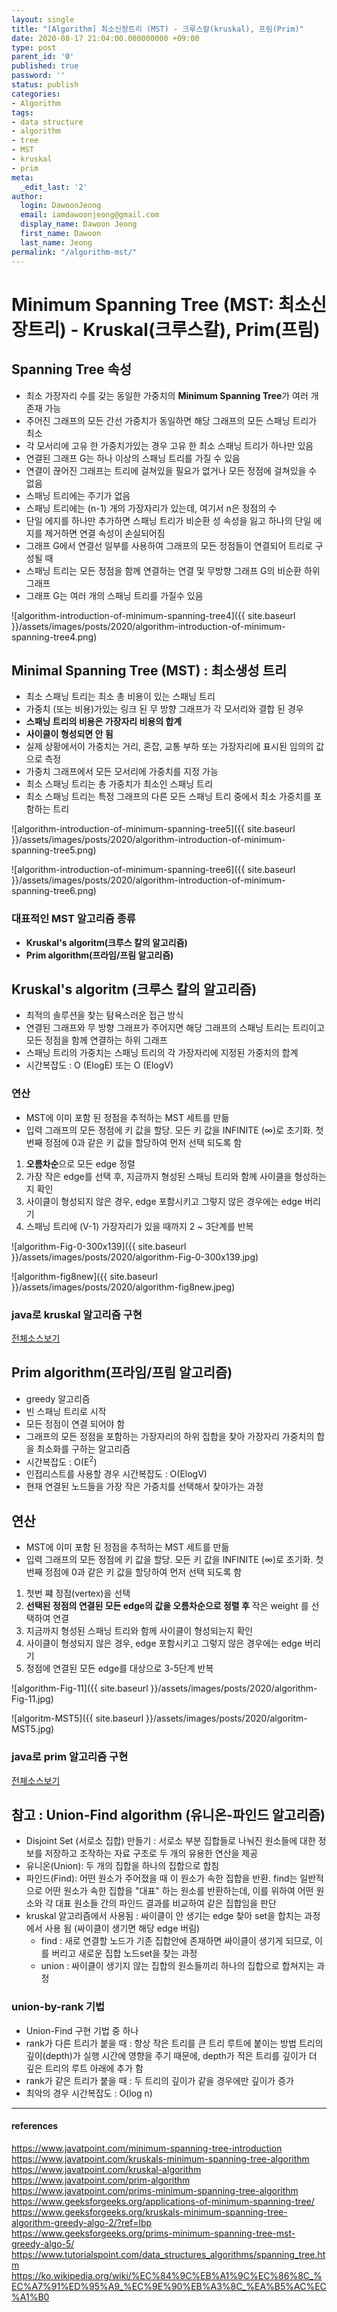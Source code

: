 ```yaml
---
layout: single
title: "[Algorithm] 최소신장트리 (MST) - 크루스칼(kruskal), 프림(Prim)"
date: 2020-08-17 21:04:00.000000000 +09:00
type: post
parent_id: '0'
published: true
password: ''
status: publish
categories:
- Algorithm
tags:
- data structure
- algorithm
- tree
- MST
- kruskal
- prim
meta:
  _edit_last: '2'
author:
  login: DawoonJeong
  email: iamdawoonjeong@gmail.com
  display_name: Dawoon Jeong
  first_name: Dawoon
  last_name: Jeong
permalink: "/algorithm-mst/"
---
```

# Minimum Spanning Tree (MST: 최소신장트리) - Kruskal(크루스칼), Prim(프림)

## Spanning Tree 속성
- 최소 가장자리 수를 갖는 동일한 가중치의 **Minimum Spanning Tree**가 여러 개 존재 가능
- 주어진 그래프의 모든 간선 가중치가 동일하면 해당 그래프의 모든 스패닝 트리가 최소
- 각 모서리에 고유 한 가중치가있는 경우 고유 한 최소 스패닝 트리가 하나만 있음
- 연결된 그래프 G는 하나 이상의 스패닝 트리를 가질 수 있음
- 연결이 끊어진 그래프는 트리에 걸쳐있을 필요가 없거나 모든 정점에 걸쳐있을 수 없음
- 스패닝 트리에는 주기가 없음
- 스패닝 트리에는 (n-1) 개의 가장자리가 있는데,  여기서 n은 정점의 수
- 단일 에지를 하나만 추가하면 스패닝 트리가 비순환 성 속성을 잃고 하나의 단일 에지를 제거하면 연결 속성이 손실되어짐
- 그래프 G에서 연결선 일부를 사용하여 그래프의 모든 정점들이 연결되어 트리로 구성될 때
- 스패닝 트리는 모든 정점을 함께 연결하는 연결 및 무방향 그래프 G의 비순환 하위 그래프
- 그래프 G는 여러 개의 스패닝 트리를 가질수 있음

![algorithm-introduction-of-minimum-spanning-tree4]({{ site.baseurl }}/assets/images/posts/2020/algorithm-introduction-of-minimum-spanning-tree4.png)


## Minimal Spanning Tree (MST) : 최소생성 트리
- 최소 스패닝 트리는 최소 총 비용이 있는 스패닝 트리
- 가중치 (또는 비용)가있는 링크 된 무 방향 그래프가 각 모서리와 결합 된 경우
- **스패닝 트리의 비용은 가장자리 비용의 합계**
- **사이클이 형성되면 안 됨**
- 실제 상황에서이 가중치는 거리, 혼잡, 교통 부하 또는 가장자리에 표시된 임의의 값으로 측정
- 가중치 그래프에서 모든 모서리에 가중치를 지정 가능  
- 최소 스패닝 트리는 총 가중치가 최소인 스패닝 트리
- 최소 스패닝 트리는 특정 그래프의 다른 모든 스패닝 트리 중에서 최소 가중치를 포함하는 트리


![algorithm-introduction-of-minimum-spanning-tree5]({{ site.baseurl }}/assets/images/posts/2020/algorithm-introduction-of-minimum-spanning-tree5.png)


![algorithm-introduction-of-minimum-spanning-tree6]({{ site.baseurl }}/assets/images/posts/2020/algorithm-introduction-of-minimum-spanning-tree6.png)


### 대표적인 MST 알고리즘 종류
- **Kruskal's algoritm(크루스 칼의 알고리즘)**
- **Prim algorithm(프라임/프림 알고리즘)**


## **Kruskal's algoritm (크루스 칼의 알고리즘)**
- 최적의 솔루션을 찾는 탐욕스러운 접근 방식
- 연결된 그래프와 무 방향 그래프가 주어지면 해당 그래프의 스패닝 트리는 트리이고 모든 정점을 함께 연결하는 하위 그래프
- 스패닝 트리의 가중치는 스패닝 트리의 각 가장자리에 지정된 가중치의 합계
- 시간복잡도 : O (ElogE) 또는 O (ElogV)

### 연산
- MST에 이미 포함 된 정점을 추적하는 MST 세트를 만듦
- 입력 그래프의 모든 정점에 키 값을 할당. 모든 키 값을 INFINITE (∞)로 초기화. 첫 번째 정점에 0과 같은 키 값을 할당하여 먼저 선택 되도록 함


1. **오름차순**으로 모든 edge 정렬
2. 가장 작은 edge를 선택 후, 지금까지 형성된 스패닝 트리와 함께 사이클을 형성하는지 확인
3. 사이클이 형성되지 않은 경우, edge 포함시키고 그렇지 않은 경우에는 edge 버리기
3. 스패닝 트리에 (V-1) 가장자리가 있을 때까지 2 ~ 3단계를 반복


![algorithm-Fig-0-300x139]({{ site.baseurl }}/assets/images/posts/2020/algorithm-Fig-0-300x139.jpg)


![algorithm-fig8new]({{ site.baseurl }}/assets/images/posts/2020/algorithm-fig8new.jpeg)


### java로 kruskal 알고리즘 구현

[전체소스보기](https://github.com/devvoon/java-datastructure-algorithm/blob/master/java-algorithm-theory/src/mst/kruskal/Graph.java)


## **Prim algorithm(프라임/프림 알고리즘)**
- greedy 알고리즘
- 빈 스패닝 트리로 시작
- 모든 정점이 연결 되어야 함
- 그래프의 모든 정점을 포함하는 가장자리의 하위 집합을 찾아 가장자리 가중치의 합을 최소화를 구하는 알고리즘
- 시간복잡도 : O(E<sup>2</sup>)
- 인접리스트를 사용할 경우 시간복잡도 : O(ElogV)
- 현재 연결된 노드들을 가장 작은 가중치를 선택해서 찾아가는 과정

## 연산
- MST에 이미 포함 된 정점을 추적하는 MST 세트를 만듦
- 입력 그래프의 모든 정점에 키 값을 할당. 모든 키 값을 INFINITE (∞)로 초기화. 첫 번째 정점에 0과 같은 키 값을 할당하여 먼저 선택 되도록 함


1. 첫번 쨰 정점(vertex)을 선택
2. **선택된 정점의 연결된 모든 edge의 값을 오름차순으로 정렬 후** 작은 weight 를 선택하여 연결
2. 지금까지 형성된 스패닝 트리와 함께 사이클이 형성되는지 확인
3. 사이클이 형성되지 않은 경우, edge 포함시키고 그렇지 않은 경우에는 edge 버리기
5. 정점에 연결된 모든 edge를 대상으로 3-5단계 반복


![algorithm-Fig-11]({{ site.baseurl }}/assets/images/posts/2020/algorithm-Fig-11.jpg)


![algoritm-MST5]({{ site.baseurl }}/assets/images/posts/2020/algoritm-MST5.jpg)


### java로 prim 알고리즘 구현

[전체소스보기](https://github.com/devvoon/java-datastructure-algorithm/blob/master/java-algorithm-theory/src/mst/prim/MSTPrim.java)


## 참고 : Union-Find algorithm (유니온-파인드 알고리즘)
- Disjoint Set (서로소 집합) 만들기  : 서로소 부분 집합들로 나눠진 원소들에 대한 정보를 저장하고 조작하는 자료 구조로 두 개의 유용한 연산을 제공
- 유니온(Union): 두 개의 집합을 하나의 집합으로 합침
- 파인드(Find): 어떤 원소가 주어졌을 때 이 원소가 속한 집합을 반환. find는 일반적으로 어떤 원소가 속한 집합을 "대표" 하는 원소를 반환하는데, 이를 위하여 어떤 원소와 각 대표 원소들 간의 파인드 결과를 비교하여 같은 집합임을 판단
- kruskal 알고리즘에서 사용됨 : 싸이클이 안 생기는 edge 찾아 set을 합치는 과정에서 사용 됨 (싸이클이 생기면 해당 edge 버림)
    - find : 새로 연결할 노드가 기존 집합안에 존재하면 싸이클이 생기게 되므로, 이를 버리고 새로운 집합 노드set을 찾는 과정
    - union : 싸이클이 생기지 않는 집합의 원소들끼리 하나의 집합으로 합쳐지는 과정

### union-by-rank 기법
- Union-Find 구현 기법 중 하나  
- rank가 다른 트리가 붙을 때 : 항상 작은 트리를 큰 트리 루트에 붙이는 방법 트리의 깊이(depth)가 실행 시간에 영향을 주기 때문에, depth가 적은 트리를 깊이가 더 깊은 트리의 루트 아래에 추가 함
- rank가 같은 트리가 붙을 때 : 두 트리의 깊이가 같을 경우에만 깊이가 증가  
- 최악의 경우 시간복잡도 : O(log n)

---

#### references
<https://www.javatpoint.com/minimum-spanning-tree-introduction>  
<https://www.javatpoint.com/kruskals-minimum-spanning-tree-algorithm>  
<https://www.javatpoint.com/kruskal-algorithm>  
<https://www.javatpoint.com/prim-algorithm>  
<https://www.javatpoint.com/prims-minimum-spanning-tree-algorithm>  
<https://www.geeksforgeeks.org/applications-of-minimum-spanning-tree/>  
<https://www.geeksforgeeks.org/kruskals-minimum-spanning-tree-algorithm-greedy-algo-2/?ref=lbp>  
<https://www.geeksforgeeks.org/prims-minimum-spanning-tree-mst-greedy-algo-5/>  
<https://www.tutorialspoint.com/data_structures_algorithms/spanning_tree.htm>   
<https://ko.wikipedia.org/wiki/%EC%84%9C%EB%A1%9C%EC%86%8C_%EC%A7%91%ED%95%A9_%EC%9E%90%EB%A3%8C_%EA%B5%AC%EC%A1%B0>
